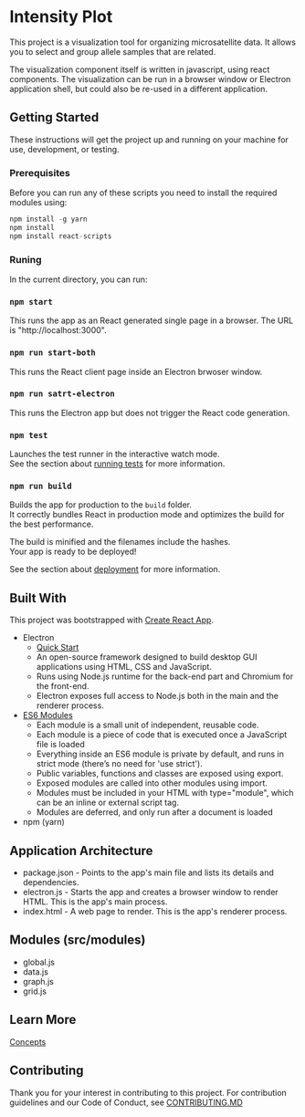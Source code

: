 # Intensity Plot

This project is a visualization tool for organizing microsatellite data.  It allows you to select and group allele samples that are related.

The visualization component itself is written in javascript, using react components.  The visualization can be run in a browser window or Electron application shell, but could also be re-used in a different application.

## Getting Started

These instructions will get the project up and running on your machine for use, development, or testing.

### Prerequisites

Before you can run any of these scripts you need to install the required modules using:

```js
npm install -g yarn
npm install
npm install react-scripts
```

### Runing

In the current directory, you can run:

### `npm start`

This runs the app as an React generated single page in a browser. The URL is "http://localhost:3000".

### `npm run start-both`

This runs the React client page inside an Electron brwoser window.

### `npm run satrt-electron`

This runs the Electron app but does not trigger the React code generation.

### `npm test`

Launches the test runner in the interactive watch mode.<br>
See the section about [running tests](https://facebook.github.io/create-react-app/docs/running-tests) for more information.

### `npm run build`

Builds the app for production to the `build` folder.<br>
It correctly bundles React in production mode and optimizes the build for the best performance.

The build is minified and the filenames include the hashes.<br>
Your app is ready to be deployed!

See the section about [deployment](https://facebook.github.io/create-react-app/docs/deployment) for more information.

## Built With

This project was bootstrapped with [Create React App](https://github.com/facebook/create-react-app).

* Electron 
    * [Quick Start](https://github.com/electron/electron-quick-start)
    * An open-source framework designed to build desktop GUI applications using HTML, CSS and JavaScript.
    * Runs using Node.js runtime for the back-end part and Chromium for the front-end. 
    * Electron exposes full access to Node.js both in the main and the renderer process. 
* [ES6 Modules](https://ponyfoo.com/articles/es6-modules-in-depth)
    * Each module is a small unit of independent, reusable code. 
    * Each module is a piece of code that is executed once a JavaScript file is loaded
    * Everything inside an ES6 module is private by default, and runs in strict mode (there’s no need for 'use strict').
    * Public variables, functions and classes are exposed using export.
    * Exposed modules are called into other modules using import.
    * Modules must be included in your HTML with type="module", which can be an inline or external script tag.
    * Modules are deferred, and only run after a document is loaded
* npm (yarn)

## Application Architecture

* package.json - Points to the app's main file and lists its details and dependencies.
* electron.js - Starts the app and creates a browser window to render HTML. This is the app's main process.
* index.html - A web page to render. This is the app's renderer process.

## Modules  (src/modules)

* global.js
* data.js
* graph.js
* grid.js

## Learn More

[Concepts](CONCEPTS.md)

## Contributing

Thank you for your interest in contributing to this project.  For contribution guidelines and our Code of Conduct, see [CONTRIBUTING.MD](CONTRIBUTING.MD)
